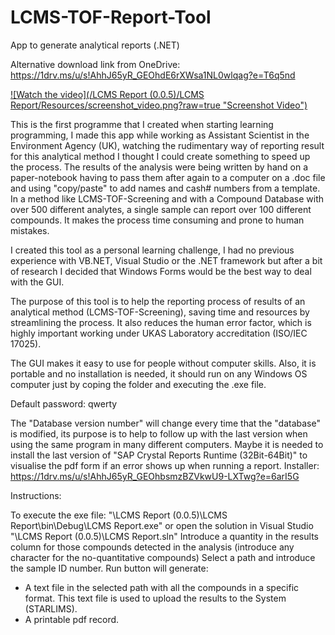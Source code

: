 # LCMS-TOF-Report-Tool
App to generate analytical reports (.NET)


Alternative download link from OneDrive: https://1drv.ms/u/s!AhhJ65yR_GEOhdE6rXWsa1NL0wlqag?e=T6q5nd

[![Watch the video](/LCMS Report (0.0.5)/LCMS Report/Resources/screenshot_video.png?raw=true "Screenshot Video")](https://youtu.be/7m9FOIPy3Tg)

This is the first programme that I created when starting learning programming, I made this app while working as Assistant Scientist in the Environment Agency (UK), watching the rudimentary way of reporting result for this analytical method I thought I could create something to speed up the process. The results of the analysis were being written by hand on a paper-notebook having to pass them after again to a computer on a .doc file and using "copy/paste" to add names and cash# numbers from a template. In a method like LCMS-TOF-Screening and with a Compound Database with over 500 different analytes, a single sample can report over 100 different compounds. It makes the process time consuming and prone to human mistakes.

I created this tool as a personal learning challenge, I had no previous experience with VB.NET, Visual Studio or the .NET framework but after a bit of research I decided that Windows Forms would be the best way to deal with the GUI. 

The purpose of this tool is to help the reporting process of results of an analytical method (LCMS-TOF-Screening), saving time and resources by streamlining the process. It also reduces the human error factor, which is highly important working under UKAS Laboratory accreditation (ISO/IEC 17025).

The GUI makes it easy to use for people without computer skills. Also, it is portable and no installation is needed, it should run on any Windows OS computer just by coping the folder and executing the .exe file.

Default password: qwerty

The "Database version number" will change every time that the "database" is modified, its purpose is to help to follow up with the last version when using the same program in many different computers.
Maybe it is needed to install the last version of "SAP Crystal Reports Runtime (32Bit-64Bit)" to visualise the pdf form if an error shows up when running a report. Installer: https://1drv.ms/u/s!AhhJ65yR_GEOhbsmzBZVkwU9-LXTwg?e=6arI5G

Instructions:

To execute the exe file: "\LCMS Report (0.0.5)\LCMS Report\bin\Debug\LCMS Report.exe" or open the solution in Visual Studio "\LCMS Report (0.0.5)\LCMS Report.sln"
Introduce a quantity in the results column for those compounds detected in the analysis (introduce any character for the no-quantitative compounds)
Select a path and introduce the sample ID number.
Run button will generate:
- A text file in the selected path with all the compounds in a specific format. This text file is used to upload the results to the System (STARLIMS).
- A printable pdf record.
